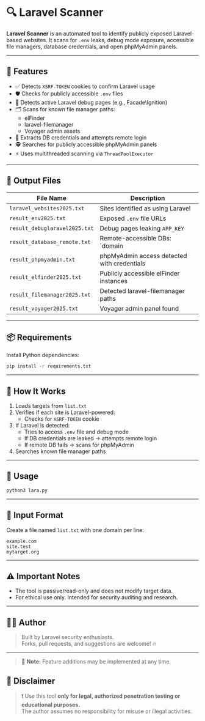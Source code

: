 # 🔍 Laravel Scanner

**Laravel Scanner** is an automated tool to identify publicly exposed Laravel-based websites. It scans for `.env` leaks, debug mode exposure, accessible file managers, database credentials, and open phpMyAdmin panels.

---

## 🚀 Features

- ✅ Detects `XSRF-TOKEN` cookies to confirm Laravel usage
- 🛡️ Checks for publicly accessible `.env` files
- 🐛 Detects active Laravel debug pages (e.g., Facade\Ignition)
- 🗂️ Scans for known file manager paths:
  - elFinder
  - laravel-filemanager
  - Voyager admin assets
- 🧠 Extracts DB credentials and attempts remote login
- 🕵️ Searches for publicly accessible phpMyAdmin panels
- ⚡ Uses multithreaded scanning via `ThreadPoolExecutor`

---

## 📂 Output Files

| File Name                   | Description                                      |
|----------------------------|--------------------------------------------------|
| `laravel_websites2025.txt` | Sites identified as using Laravel                |
| `result_env2025.txt`       | Exposed `.env` file URLs                         |
| `result_debuglaravel2025.txt` | Debug pages leaking `APP_KEY`                  |
| `result_database_remote.txt` | Remote-accessible DBs: `domain|user|password`  |
| `result_phpmyadmin.txt`    | phpMyAdmin access detected with credentials      |
| `result_elfinder2025.txt`  | Publicly accessible elFinder instances           |
| `result_filemanager2025.txt` | Detected laravel-filemanager paths             |
| `result_voyager2025.txt`   | Voyager admin panel found                        |

---

## 📦 Requirements

Install Python dependencies:

```bash
pip install -r requirements.txt
```

---

## 🧠 How It Works

1. Loads targets from `list.txt`
2. Verifies if each site is Laravel-powered:
   - Checks for `XSRF-TOKEN` cookie
3. If Laravel is detected:
   - Tries to access `.env` file and debug mode
   - If DB credentials are leaked → attempts remote login
   - If remote DB fails → scans for phpMyAdmin
4. Searches known file manager paths

---

## 🚀 Usage

```bash
python3 lara.py
```

---

## 📘 Input Format

Create a file named `list.txt` with one domain per line:

```
example.com
site.test
mytarget.org
```

---

## ⚠️ Important Notes

- The tool is passive/read-only and does not modify target data.
- For ethical use only. Intended for security auditing and research.

---

## 👨‍💻 Author

> Built by Laravel security enthusiasts.  
> Forks, pull requests, and suggestions are welcome! 🔥

---


> 🔄 **Note:** Feature additions may be implemented at any time.

## 📢 Disclaimer

> ❗ Use this tool **only for legal, authorized penetration testing or educational purposes.**  
> The author assumes no responsibility for misuse or illegal activities.
